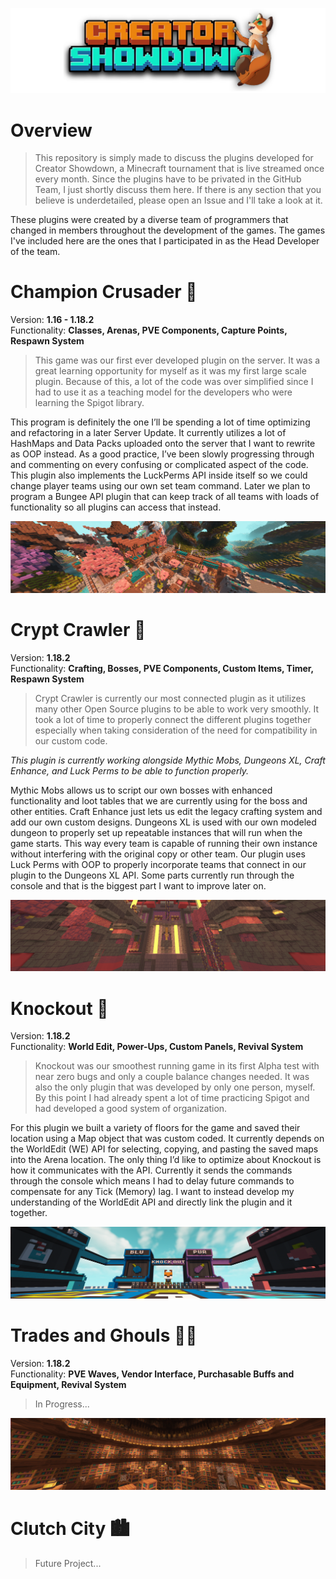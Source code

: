 ![Creator Showdown Logo](/Images/logo.png)
# Overview

> This repository is simply made to discuss the plugins developed for Creator Showdown, a Minecraft tournament that is live streamed once every month. Since the plugins have to be privated in the GitHub Team, I just shortly discuss them here. If there is any section that you believe is underdetailed, please open an Issue and I'll take a look at it.

These plugins were created by a diverse team of programmers that changed in members throughout the development of the games. The games I've included here are the ones that I participated in as the Head Developer of the team. 

# Champion Crusader 🏰
Version: **1.16 - 1.18.2**\
Functionality: **Classes, Arenas, PVE Components, Capture Points, Respawn System**
> This game was our first ever developed plugin on the server. It was a great learning opportunity for myself as it was my first large scale plugin. Because of this, a lot of the code was over simplified since I had to use it as a teaching model for the developers who were learning the Spigot library. 

This program is definitely the one I’ll be spending a lot of time optimizing and refactoring in a later Server Update. It currently utilizes a lot of HashMaps and Data Packs uploaded onto the server that I want to rewrite as OOP instead. As a good practice, I’ve been slowly progressing through and commenting on every confusing or complicated aspect of the code. This plugin also implements the LuckPerms API inside itself so we could change player teams using our own set team command. Later we plan to program a Bungee API plugin that can keep track of all teams with loads of functionality so all plugins can access that instead.

![Champion Crusader](/Images/champ.png)

# Crypt Crawler 🔦
Version: **1.18.2**\
Functionality: **Crafting, Bosses, PVE Components, Custom Items, Timer, Respawn System**
> Crypt Crawler is currently our most connected plugin as it utilizes many other Open Source plugins to be able to work very smoothly. It took a lot of time to properly connect the different plugins together especially when taking consideration of the need for compatibility in our custom code.

*This plugin is currently working alongside Mythic Mobs, Dungeons XL, Craft Enhance, and Luck Perms to be able to function properly.*

Mythic Mobs allows us to script our own bosses with enhanced functionality and loot tables that we are currently using for the boss and other entities. Craft Enhance just lets us edit the legacy crafting system and add our own custom designs. Dungeons XL is used with our own modeled dungeon to properly set up repeatable instances that will run when the game starts. This way every team is capable of running their own instance without interfering with the original copy or other team. Our plugin uses Luck Perms with OOP to properly incorporate teams that connect in our plugin to the Dungeons XL API. Some parts currently run through the console and that is the biggest part I want to improve later on. 

![Crypt Crawler](/Images/crypt.png)

# Knockout 🥊
Version: **1.18.2**\
Functionality: **World Edit, Power-Ups, Custom Panels, Revival System**
> Knockout was our smoothest running game in its first Alpha test with near zero bugs and only a couple balance changes needed. It was also the only plugin that was developed by only one person, myself. By this point I had already spent a lot of time practicing Spigot and had developed a good system of organization.

For this plugin we built a variety of floors for the game and saved their location using a Map object that was custom coded. It currently depends on the WorldEdit (WE) API for selecting, copying, and pasting the saved maps into the Arena location. The only thing I’d like to optimize about Knockout is how it communicates with the API. Currently it sends the commands through the console which means I had to delay future commands to compensate for any Tick (Memory) lag. I want to instead develop my understanding of the WorldEdit API and directly link the plugin and it together.

![Knockout](/Images/knockout.png)

# Trades and Ghouls 🧟‍♂️
Version: **1.18.2**\
Functionality: **PVE Waves, Vendor Interface, Purchasable Buffs and Equipment, Revival System**
> In Progress...

![Trades and Ghouls](/Images/tag.png)

# Clutch City 🏙
> Future Project...
